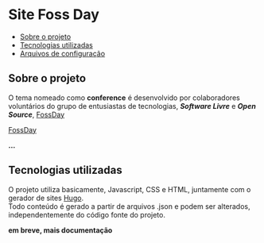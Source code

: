# Site Foss Day

- [Sobre o projeto](#sobre-o-projeto)
- [Tecnologias utilizadas](#tecnologias-utilizadas)
- [Arquivos de configuração](#arquivos)



<a name="sobre-o-projeto"></a>
## Sobre o projeto
O tema nomeado como **conference** é desenvolvido por colaboradores voluntários do grupo de entusiastas de tecnologias, ***Software Livre*** e ***Open Source***, [FossDay](https://fossday.org)

[FossDay](https::fossday.org) 

 **...**

 <a name="tecnologias-utilizadas"></a>   

## Tecnologias utilizadas   
O projeto utiliza basicamente, Javascript, CSS e HTML, juntamente com o gerador de sites [Hugo](https://blog.doseextra.com/comecando-com-o-hugo/).   
Todo conteúdo é gerado a partir de arquivos .json e podem ser alterados, independentemente do código fonte do projeto.   

**em breve, mais documentação**


